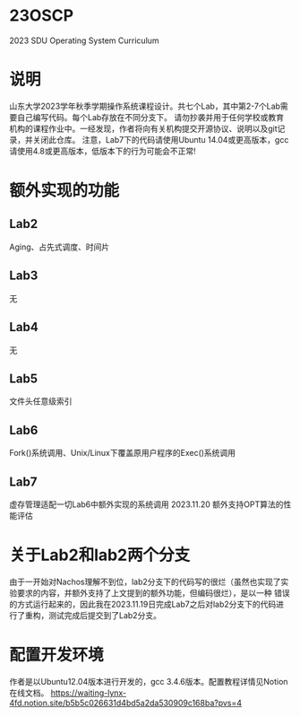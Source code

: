 # 23OSCP
2023 SDU Operating System Curriculum

# 说明
山东大学2023学年秋季学期操作系统课程设计。共七个Lab，其中第2-7个Lab需要自己编写代码。每个Lab存放在不同分支下。
请勿抄袭并用于任何学校或教育机构的课程作业中。一经发现，作者将向有关机构提交开源协议、说明以及git记录，并关闭此仓库。
注意，Lab7下的代码请使用Ubuntu 14.04或更高版本，gcc请使用4.8或更高版本，低版本下的行为可能会不正常!

# 额外实现的功能
## Lab2
Aging、占先式调度、时间片
## Lab3
无
## Lab4
无
## Lab5
文件头任意级索引
## Lab6
Fork()系统调用、Unix/Linux下覆盖原用户程序的Exec()系统调用
## Lab7
虚存管理适配一切Lab6中额外实现的系统调用
2023.11.20 额外支持OPT算法的性能评估

# 关于Lab2和lab2两个分支
由于一开始对Nachos理解不到位，lab2分支下的代码写的很烂（虽然也实现了实验要求的内容，并额外支持了上文提到的额外功能，但编码很烂），是以一种
错误的方式运行起来的，因此我在2023.11.19日完成Lab7之后对lab2分支下的代码进行了重构，测试完成后提交到了Lab2分支。

# 配置开发环境
作者是以Ubuntu12.04版本进行开发的，gcc 3.4.6版本。配置教程详情见Notion在线文档。
https://waiting-lynx-4fd.notion.site/b5b5c026631d4bd5a2da530909c168ba?pvs=4
